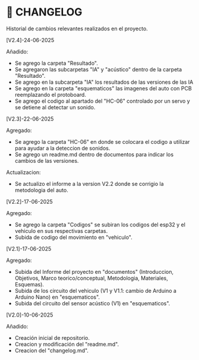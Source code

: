 # 📜 CHANGELOG
Historial de cambios relevantes realizados en el proyecto.

[V2.4]-24-06-2025

Añadido:
- Se agrego la carpeta "Resultado".
- Se agregaron las subcarpetas "IA" y "acústico" dentro de la carpeta "Resultado".
- Se agrego en la subcarpeta "IA" los resultados de las versiones de las IA 
- Se agrego en la carpeta "esquematicos" las imagenes del auto con PCB reemplazando el protoboard.
- Se agrego el codigo al apartado del "HC-06" controlado por un servo y se detiene al detectar un sonido.

[V2.3]-22-06-2025

Agregado:
- Se agrego la carpeta "HC-06" en donde se colocara el codigo a utilizar para ayudar a la deteccion de sonidos.
- Se agrego un readme.md dentro de documentos para indicar los cambios de las versiones.

Actualizacion:
- Se actualizo el informe a la version V2.2 donde se corrigio la metodologia del auto.

[V2.2]-17-06-2025

Agregado:
- Se agrego la carpeta "Codigos" se subiran los codigos del esp32 y el vehiculo en sus respectivas carpetas.
- Subida de codigo del movimiento en "vehiculo".

[V2.1]-17-06-2025

Agregado:
- Subida del Informe del proyecto en "documentos" (Introduccion, Objetivos, Marco teorico/conceptual, Metodologia, Materiales, Esquemas).
- Subida de los circuito del vehiculo (V1 y V1.1: cambio de Arduino a Arduino Nano) en "esquematicos".
- Subida del circuito del sensor acústico (V1) en "esquematicos".

[V2.0]-10-06-2025

Añadido:
- Creación inicial de repositorio.
- Creacion y modificación del "readme.md".
- Creacion del "changelog.md".
